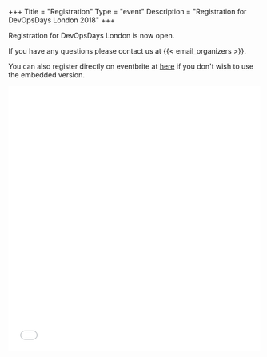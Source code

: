 +++
Title = "Registration"
Type = "event"
Description = "Registration for DevOpsDays London 2018"
+++

Registration for DevOpsDays London is now open. 

If you have any questions please contact us at {{< email_organizers >}}. 

You can also register directly on eventbrite at <a href="https://www.eventbrite.com/e/devopsdays-london-2018-tickets-45511364717" target="_blank" rel="noopener">here</a> if you don't wish to use the embedded version.

<div style="width:100%; text-align:left;"><iframe src="//eventbrite.com/tickets-external?eid=45511364717&ref=etckt" frameborder="0" height="530" width="100%" vspace="0" hspace="0" marginheight="5" marginwidth="5" scrolling="auto" allowtransparency="true"></iframe></div>
